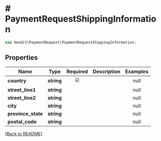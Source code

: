 # # PaymentRequestShippingInformation


```php
use Xendit\PaymentRequest\PaymentRequestShippingInformation;
```

## Properties

| Name | Type | Required | Description | Examples |
|------------|:-------------:|:-------------:|-------------|:-------------:|
| **country** | **string** | ☑️ |  | null |
| **street_line1** | **string** |  |  | null |
| **street_line2** | **string** |  |  | null |
| **city** | **string** |  |  | null |
| **province_state** | **string** |  |  | null |
| **postal_code** | **string** |  |  | null |


[[Back to README]](../../README.md)
